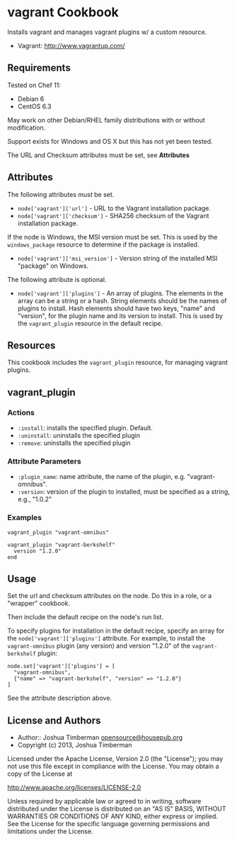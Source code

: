 vagrant Cookbook
================

Installs vagrant and manages vagrant plugins w/ a custom resource.

* Vagrant: http://www.vagrantup.com/

Requirements
------------

Tested on Chef 11:

* Debian 6
* CentOS 6.3

May work on other Debian/RHEL family distributions with or without
modification.

Support exists for Windows and OS X but this has not yet been tested.

The URL and Checksum attributes must be set, see __Attributes__

Attributes
----------

The following attributes *must* be set.

* `node['vagrant']['url']` - URL to the Vagrant installation package.
* `node['vagrant']['checksum']` - SHA256 checksum of the Vagrant
  installation package.

If the node is Windows, the MSI version must be set. This is used by
the `windows_package` resource to determine if the package is
installed.

* `node['vagrant']['msi_version']` - Version string of the installed
  MSI "package" on Windows.

The following attribute is optional.

* `node['vagrant']['plugins']` - An array of plugins. The elements in
  the array can be a string or a hash. String elements should be the
  names of plugins to install. Hash elements should have two keys,
  "name" and "version", for the plugin name and its version to
  install. This is used by the `vagrant_plugin` resource in the
  default recipe.

Resources
---------

This cookbook includes the `vagrant_plugin` resource, for managing
vagrant plugins.

## vagrant_plugin

### Actions

- `:install`: installs the specified plugin. Default.
- `:uninstall`: uninstalls the specified plugin
- `:remove`: uninstalls the specified plugin

### Attribute Parameters

- `:plugin_name`: name attribute, the name of the plugin, e.g.
  "vagrant-omnibus".
- `:version`: version of the plugin to installed, must be specified as
  a string, e.g., "1.0.2"

### Examples

    vagrant_plugin "vagrant-omnibus"

    vagrant_plugin "vagrant-berkshelf"
      version "1.2.0"
    end

Usage
-----

Set the url and checksum attributes on the node. Do this in a role, or
a "wrapper" cookbook.

Then include the default recipe on the node's run list.

To specify plugins for installation in the default recipe, specify an
array for the `node['vagrant']['plugins']` attribute. For example, to
install the `vagrant-omnibus` plugin (any version) and version "1.2.0"
of the `vagrant-berkshelf` plugin:

    node.set['vagrant']['plugins'] = [
      "vagrant-omnibus",
      {"name" => "vagrant-berkshelf", "version" => "1.2.0"}
    ]

See the attribute description above.

License and Authors
-------------------

* Author:: Joshua Timberman <opensource@housepub.org>
* Copyright (c) 2013, Joshua Timberman

Licensed under the Apache License, Version 2.0 (the "License");
you may not use this file except in compliance with the License.
You may obtain a copy of the License at

   http://www.apache.org/licenses/LICENSE-2.0

Unless required by applicable law or agreed to in writing, software
distributed under the License is distributed on an "AS IS" BASIS,
WITHOUT WARRANTIES OR CONDITIONS OF ANY KIND, either express or implied.
See the License for the specific language governing permissions and
limitations under the License.
